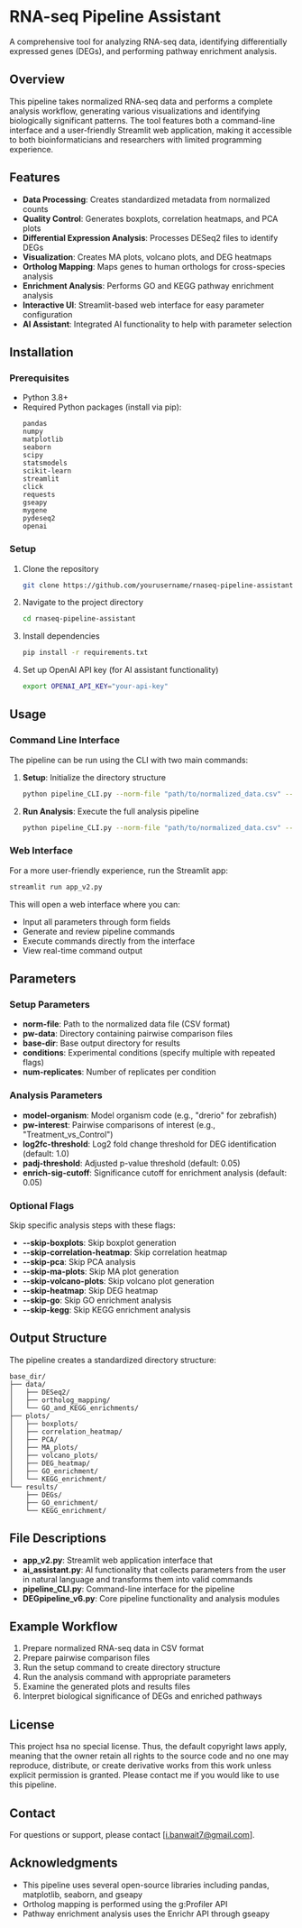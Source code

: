 # RNA-seq Pipeline Assistant

A comprehensive tool for analyzing RNA-seq data, identifying differentially expressed genes (DEGs), and performing pathway enrichment analysis.

## Overview

This pipeline takes normalized RNA-seq data and performs a complete analysis workflow, generating various visualizations and identifying biologically significant patterns. The tool features both a command-line interface and a user-friendly Streamlit web application, making it accessible to both bioinformaticians and researchers with limited programming experience.

## Features

- **Data Processing**: Creates standardized metadata from normalized counts
- **Quality Control**: Generates boxplots, correlation heatmaps, and PCA plots
- **Differential Expression Analysis**: Processes DESeq2 files to identify DEGs
- **Visualization**: Creates MA plots, volcano plots, and DEG heatmaps
- **Ortholog Mapping**: Maps genes to human orthologs for cross-species analysis
- **Enrichment Analysis**: Performs GO and KEGG pathway enrichment analysis
- **Interactive UI**: Streamlit-based web interface for easy parameter configuration
- **AI Assistant**: Integrated AI functionality to help with parameter selection

## Installation

### Prerequisites
- Python 3.8+
- Required Python packages (install via pip):
  ```
  pandas
  numpy
  matplotlib
  seaborn
  scipy
  statsmodels
  scikit-learn
  streamlit
  click
  requests
  gseapy
  mygene
  pydeseq2
  openai
  ```

### Setup
1. Clone the repository
   ```bash
   git clone https://github.com/yourusername/rnaseq-pipeline-assistant.git
   ```
2. Navigate to the project directory
   ```bash
   cd rnaseq-pipeline-assistant
   ```
3. Install dependencies
   ```bash
   pip install -r requirements.txt
   ```
4. Set up OpenAI API key (for AI assistant functionality)
   ```bash
   export OPENAI_API_KEY="your-api-key"
   ```

## Usage

### Command Line Interface

The pipeline can be run using the CLI with two main commands:

1. **Setup**: Initialize the directory structure
   ```bash
   python pipeline_CLI.py --norm-file "path/to/normalized_data.csv" --pw-data "path/to/pairwise_data" --base-dir "output_directory" --num-replicates 3 --conditions "Control" --conditions "Treatment1" --conditions "Treatment2" setup
   ```

2. **Run Analysis**: Execute the full analysis pipeline
   ```bash
   python pipeline_CLI.py --norm-file "path/to/normalized_data.csv" --pw-data "path/to/pairwise_data" --base-dir "output_directory" --num-replicates 3 --conditions "Control" --conditions "Treatment1" --conditions "Treatment2" run-all --model-organism "drerio" --pw-interest "Treatment1_vs_Control" --pw-interest "Treatment2_vs_Control" --log2fc-threshold 1.0 --padj-threshold 0.05 --enrich-sig-cutoff 0.05
   ```

### Web Interface

For a more user-friendly experience, run the Streamlit app:

```bash
streamlit run app_v2.py
```

This will open a web interface where you can:
- Input all parameters through form fields
- Generate and review pipeline commands
- Execute commands directly from the interface
- View real-time command output

## Parameters

### Setup Parameters
- **norm-file**: Path to the normalized data file (CSV format)
- **pw-data**: Directory containing pairwise comparison files
- **base-dir**: Base output directory for results
- **conditions**: Experimental conditions (specify multiple with repeated flags)
- **num-replicates**: Number of replicates per condition

### Analysis Parameters
- **model-organism**: Model organism code (e.g., "drerio" for zebrafish)
- **pw-interest**: Pairwise comparisons of interest (e.g., "Treatment_vs_Control")
- **log2fc-threshold**: Log2 fold change threshold for DEG identification (default: 1.0)
- **padj-threshold**: Adjusted p-value threshold (default: 0.05)
- **enrich-sig-cutoff**: Significance cutoff for enrichment analysis (default: 0.05)

### Optional Flags
Skip specific analysis steps with these flags:
- **--skip-boxplots**: Skip boxplot generation
- **--skip-correlation-heatmap**: Skip correlation heatmap
- **--skip-pca**: Skip PCA analysis
- **--skip-ma-plots**: Skip MA plot generation
- **--skip-volcano-plots**: Skip volcano plot generation
- **--skip-heatmap**: Skip DEG heatmap
- **--skip-go**: Skip GO enrichment analysis
- **--skip-kegg**: Skip KEGG enrichment analysis

## Output Structure

The pipeline creates a standardized directory structure:

```
base_dir/
├── data/
│   ├── DESeq2/
│   ├── ortholog_mapping/
│   └── GO_and_KEGG_enrichments/
├── plots/
│   ├── boxplots/
│   ├── correlation_heatmap/
│   ├── PCA/
│   ├── MA_plots/
│   ├── volcano_plots/
│   ├── DEG_heatmap/
│   ├── GO_enrichment/
│   └── KEGG_enrichment/
└── results/
    ├── DEGs/
    ├── GO_enrichment/
    └── KEGG_enrichment/
```

## File Descriptions

- **app_v2.py**: Streamlit web application interface that  
- **ai_assistant.py**: AI functionality that collects parameters from the user in natural language and transforms them into valid commands 
- **pipeline_CLI.py**: Command-line interface for the pipeline
- **DEGpipeline_v6.py**: Core pipeline functionality and analysis modules

## Example Workflow

1. Prepare normalized RNA-seq data in CSV format
2. Prepare pairwise comparison files 
3. Run the setup command to create directory structure
4. Run the analysis command with appropriate parameters
5. Examine the generated plots and results files
6. Interpret biological significance of DEGs and enriched pathways

## License

This project hsa no special license. Thus, the default copyright laws apply, meaning that the owner retain all rights to the source code and no one may reproduce, distribute, or create derivative works from this work unless explicit permission is granted. Please contact me if you would like to use this pipeline. 

## Contact

For questions or support, please contact [i.banwait7@gmail.com].

## Acknowledgments

- This pipeline uses several open-source libraries including pandas, matplotlib, seaborn, and gseapy
- Ortholog mapping is performed using the g:Profiler API
- Pathway enrichment analysis uses the Enrichr API through gseapy
